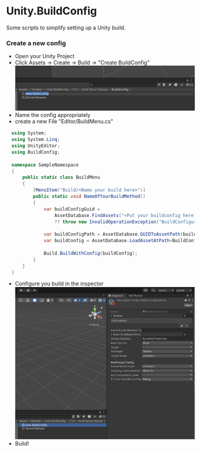 # Unity.BuildConfig

Some scripts to simplify setting up a Unity build.

### Create a new config

- Open your Unity Project
- Click Assets -> Create -> Build -> "Create BuildConfig"
  ![Name BuildConfiguration](/Documentation~/Images/NameConfig.png)
- Name the config appropriately
- create a new File "Editor/BuildMenu.cs"

```csharp
  using System;
  using System.Linq;
  using UnityEditor;
  using BuildConfig;

  namespace SampleNamespace
  {
      public static class BuildMenu
      {
          [MenuItem("Build/<Name your build here>")]
          public static void NameOfYourBuildMethod()
          {
              var buildConfigGuid =
                  AssetDatabase.FindAssets("<Put your buildconfig here (without the .asset extension)>").SingleOrDefault()
                  ?? throw new InvalidOperationException("BuildConfiguration not found");

              var buildConfigPath = AssetDatabase.GUIDToAssetPath(buildConfigGuid);
              var buildConfig = AssetDatabase.LoadAssetAtPath<BuildConfiguration>(buildConfigPath);

              Build.BuildWithConfig(buildConfig);
          }
      }
  }
```

- Configure you build in the inspector
  ![Configure the build](/Documentation~/Images/ConfigureBuild.png)
- Build!
